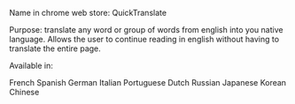 Name in chrome web store: QuickTranslate

Purpose: translate any word or group of words from english into you native language. Allows the user to continue reading in english without having to translate the entire page.

Available in:

French Spanish German Italian Portuguese Dutch Russian Japanese Korean Chinese
